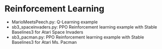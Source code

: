 # Reinforcement Learning

* MarioMeetsPeech.py: Q-Learning example
* sb3_spaceinvaders.py: PPO Reinforcement learning example with Stable Baselines3 for Atari Space Invaders
* sb3_pacman.py: PPO Reinforcement learning example with Stable Baselines3 for Atari Ms. Pacman
